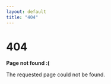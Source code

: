 ```yaml
---
layout: default
title: "404"
---
```


<div class="not-found-container">
  <h1>404</h1>
  <p><strong>Page not found :(</strong></p>
  <p>The requested page could not be found.</p>
</div>
